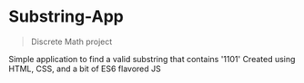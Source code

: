 # Substring-App

> Discrete Math project

Simple application to find a valid substring that contains '1101'
Created using HTML, CSS, and a bit of ES6 flavored JS
